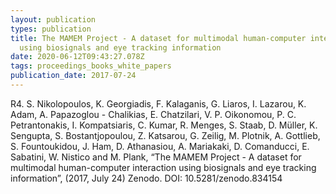 ```yaml
---
layout: publication
types: publication
title: The MAMEM Project - A dataset for multimodal human-computer interaction
  using biosignals and eye tracking information
date: 2020-06-12T09:43:27.078Z
tags: proceedings_books_white_papers
publication_date: 2017-07-24
---
```

R4. S. Nikolopoulos, K. Georgiadis, F. Kalaganis, G. Liaros, I. Lazarou, K. Adam, A. Papazoglou - Chalikias, E. Chatzilari, V. P. Oikonomou, P. C. Petrantonakis, I. Kompatsiaris, C. Kumar, R.  Menges, S. Staab, D. Müller, K. Sengupta, S. Bostantjopoulou, Z. Katsarou, G. Zeilig, M. Plotnik, A. Gottlieb, S. Fountoukidou, J. Ham, D. Athanasiou, A. Mariakaki, D. Comanducci, E. Sabatini, W. Nistico and M. Plank, “The MAMEM Project - A dataset for multimodal human-computer interaction using biosignals and eye tracking information”, (2017, July 24) Zenodo. DOI: 10.5281/zenodo.834154